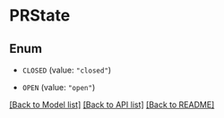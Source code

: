 # PRState

## Enum


* `CLOSED` (value: `"closed"`)

* `OPEN` (value: `"open"`)


[[Back to Model list]](../README.md#documentation-for-models) [[Back to API list]](../README.md#documentation-for-api-endpoints) [[Back to README]](../README.md)


